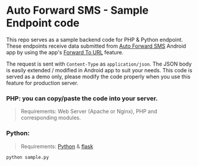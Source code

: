 # Auto Forward SMS - Sample Endpoint code

This repo serves as a sample backend code for PHP & Python endpoint. These endpoints receive data submitted from [Auto Forward SMS](https://autoforwardsms.com/) Android app by using the app's [Forward To URL](https://autoforwardsms.com/Forward-to-URL.html) feature.

The request is sent with `Content-Type` as `application/json`. The JSON body is easily extended / modified in Android app to suit your needs.
This code is served as a demo only, please modify the code properly when you use this feature for production server.

### PHP: you can copy/paste the code into your server.
> Requirements: Web Server (Apache or Nginx), PHP and corresponding modules.

### Python:
> Requirements: [Python](https://www.python.org/) & [flask](https://www.palletsprojects.com/p/flask/)


`python sample.py`